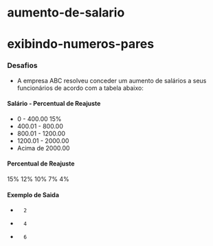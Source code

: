# aumento-de-salario

# exibindo-numeros-pares

### Desafios 
- A empresa ABC resolveu conceder um aumento de salários a seus funcionários de acordo com a tabela abaixo:
#### Salário  -  Percentual de Reajuste
- 0 - 400.00         15%
- 400.01 - 800.00
- 800.01 - 1200.00
- 1200.01 - 2000.00
- Acima de 2000.00
#### Percentual de Reajuste
15%
12%
10%
7%
4%            
#### Exemplo de Saida                                
-       2                                       
-       4
-       6
